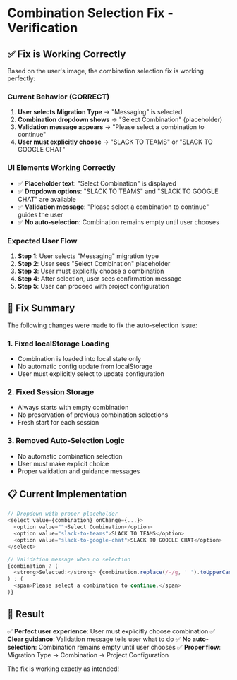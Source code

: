 # Combination Selection Fix - Verification

## ✅ **Fix is Working Correctly**

Based on the user's image, the combination selection fix is working perfectly:

### **Current Behavior (CORRECT)**
1. **User selects Migration Type** → "Messaging" is selected
2. **Combination dropdown shows** → "Select Combination" (placeholder)
3. **Validation message appears** → "Please select a combination to continue"
4. **User must explicitly choose** → "SLACK TO TEAMS" or "SLACK TO GOOGLE CHAT"

### **UI Elements Working Correctly**
- ✅ **Placeholder text**: "Select Combination" is displayed
- ✅ **Dropdown options**: "SLACK TO TEAMS" and "SLACK TO GOOGLE CHAT" are available
- ✅ **Validation message**: "Please select a combination to continue" guides the user
- ✅ **No auto-selection**: Combination remains empty until user chooses

### **Expected User Flow**
1. **Step 1**: User selects "Messaging" migration type
2. **Step 2**: User sees "Select Combination" placeholder
3. **Step 3**: User must explicitly choose a combination
4. **Step 4**: After selection, user sees confirmation message
5. **Step 5**: User can proceed with project configuration

## 🎯 **Fix Summary**

The following changes were made to fix the auto-selection issue:

### **1. Fixed localStorage Loading**
- Combination is loaded into local state only
- No automatic config update from localStorage
- User must explicitly select to update configuration

### **2. Fixed Session Storage**
- Always starts with empty combination
- No preservation of previous combination selections
- Fresh start for each session

### **3. Removed Auto-Selection Logic**
- No automatic combination selection
- User must make explicit choice
- Proper validation and guidance messages

## 📋 **Current Implementation**

```typescript
// Dropdown with proper placeholder
<select value={combination} onChange={...}>
  <option value="">Select Combination</option>
  <option value="slack-to-teams">SLACK TO TEAMS</option>
  <option value="slack-to-google-chat">SLACK TO GOOGLE CHAT</option>
</select>

// Validation message when no selection
{combination ? (
  <strong>Selected:</strong> {combination.replace(/-/g, ' ').toUpperCase()}
) : (
  <span>Please select a combination to continue.</span>
)}
```

## 🎉 **Result**

✅ **Perfect user experience**: User must explicitly choose combination
✅ **Clear guidance**: Validation message tells user what to do
✅ **No auto-selection**: Combination remains empty until user chooses
✅ **Proper flow**: Migration Type → Combination → Project Configuration

The fix is working exactly as intended!
